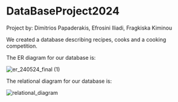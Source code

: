# DataBaseProject2024
Project by: Dimitrios Papaderakis, Efrosini Iliadi, Fragkiska Kiminou

We created a database describing recipes, cooks and a cooking competition.

The ER diagram for our database is:

![er_240524_final (1)](https://github.com/JPapECE/DataBaseProject2024/assets/163539472/b223b80b-2b76-4325-a043-8ac0e5d0f4af)

The relational diagram for our database is:

![relational_diagram](https://github.com/JPapECE/DataBaseProject2024/assets/163539472/bad9a4b3-692d-41d7-ba1d-2a7055b633d4)



